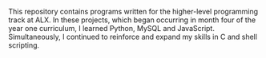 This repository contains programs written for the higher-level programming track at ALX. In these projects, which began occurring in month four of the year one curriculum, I learned Python, MySQL and JavaScript. Simultaneously, I continued to reinforce and expand my skills in C and shell scripting.
